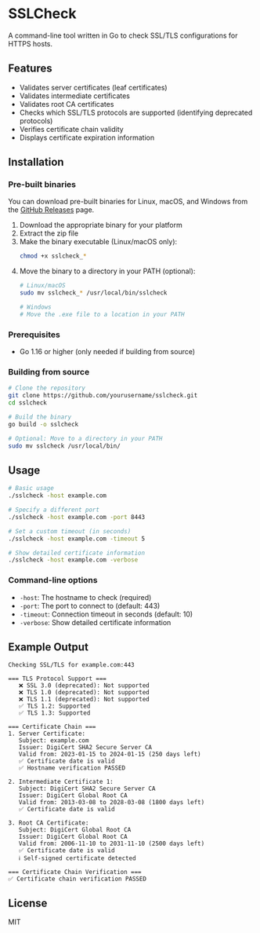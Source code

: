 # SSLCheck

A command-line tool written in Go to check SSL/TLS configurations for HTTPS hosts.

## Features

- Validates server certificates (leaf certificates)
- Validates intermediate certificates
- Validates root CA certificates
- Checks which SSL/TLS protocols are supported (identifying deprecated protocols)
- Verifies certificate chain validity
- Displays certificate expiration information

## Installation

### Pre-built binaries

You can download pre-built binaries for Linux, macOS, and Windows from the [GitHub Releases](https://github.com/yourusername/sslcheck/releases) page.

1. Download the appropriate binary for your platform
2. Extract the zip file
3. Make the binary executable (Linux/macOS only):
   ```bash
   chmod +x sslcheck_*
   ```
4. Move the binary to a directory in your PATH (optional):
   ```bash
   # Linux/macOS
   sudo mv sslcheck_* /usr/local/bin/sslcheck
   
   # Windows
   # Move the .exe file to a location in your PATH
   ```

### Prerequisites

- Go 1.16 or higher (only needed if building from source)

### Building from source

```bash
# Clone the repository
git clone https://github.com/yourusername/sslcheck.git
cd sslcheck

# Build the binary
go build -o sslcheck

# Optional: Move to a directory in your PATH
sudo mv sslcheck /usr/local/bin/
```

## Usage

```bash
# Basic usage
./sslcheck -host example.com

# Specify a different port
./sslcheck -host example.com -port 8443

# Set a custom timeout (in seconds)
./sslcheck -host example.com -timeout 5

# Show detailed certificate information
./sslcheck -host example.com -verbose
```

### Command-line options

- `-host`: The hostname to check (required)
- `-port`: The port to connect to (default: 443)
- `-timeout`: Connection timeout in seconds (default: 10)
- `-verbose`: Show detailed certificate information

## Example Output

```
Checking SSL/TLS for example.com:443

=== TLS Protocol Support ===
   ❌ SSL 3.0 (deprecated): Not supported
   ❌ TLS 1.0 (deprecated): Not supported
   ❌ TLS 1.1 (deprecated): Not supported
   ✅ TLS 1.2: Supported
   ✅ TLS 1.3: Supported

=== Certificate Chain ===
1. Server Certificate:
   Subject: example.com
   Issuer: DigiCert SHA2 Secure Server CA
   Valid from: 2023-01-15 to 2024-01-15 (250 days left)
   ✅ Certificate date is valid
   ✅ Hostname verification PASSED

2. Intermediate Certificate 1:
   Subject: DigiCert SHA2 Secure Server CA
   Issuer: DigiCert Global Root CA
   Valid from: 2013-03-08 to 2028-03-08 (1800 days left)
   ✅ Certificate date is valid

3. Root CA Certificate:
   Subject: DigiCert Global Root CA
   Issuer: DigiCert Global Root CA
   Valid from: 2006-11-10 to 2031-11-10 (2500 days left)
   ✅ Certificate date is valid
   ℹ️ Self-signed certificate detected

=== Certificate Chain Verification ===
✅ Certificate chain verification PASSED
```

## License

MIT

